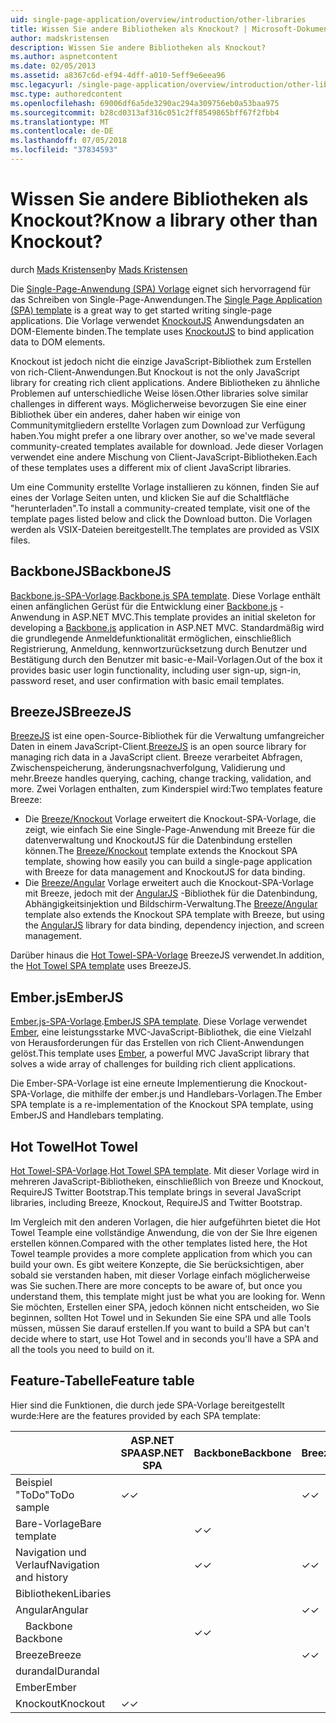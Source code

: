 ```yaml
---
uid: single-page-application/overview/introduction/other-libraries
title: Wissen Sie andere Bibliotheken als Knockout? | Microsoft-Dokumentation
author: madskristensen
description: Wissen Sie andere Bibliotheken als Knockout?
ms.author: aspnetcontent
ms.date: 02/05/2013
ms.assetid: a8367c6d-ef94-4dff-a010-5eff9e6eea96
msc.legacyurl: /single-page-application/overview/introduction/other-libraries
msc.type: authoredcontent
ms.openlocfilehash: 69006df6a5de3290ac294a309756eb0a53baa975
ms.sourcegitcommit: b28cd0313af316c051c2ff8549865bff67f2fbb4
ms.translationtype: MT
ms.contentlocale: de-DE
ms.lasthandoff: 07/05/2018
ms.locfileid: "37834593"
---
```

<a name="know-a-library-other-than-knockout"></a><span data-ttu-id="6c519-104">Wissen Sie andere Bibliotheken als Knockout?</span><span class="sxs-lookup"><span data-stu-id="6c519-104">Know a library other than Knockout?</span></span>
====================
<span data-ttu-id="6c519-105">durch [Mads Kristensen](https://github.com/madskristensen)</span><span class="sxs-lookup"><span data-stu-id="6c519-105">by [Mads Kristensen](https://github.com/madskristensen)</span></span>

<span data-ttu-id="6c519-106">Die [Single-Page-Anwendung (SPA) Vorlage](knockoutjs-template.md) eignet sich hervorragend für das Schreiben von Single-Page-Anwendungen.</span><span class="sxs-lookup"><span data-stu-id="6c519-106">The [Single Page Application (SPA) template](knockoutjs-template.md) is a great way to get started writing single-page applications.</span></span> <span data-ttu-id="6c519-107">Die Vorlage verwendet [KnockoutJS](http://knockoutjs.com/) Anwendungsdaten an DOM-Elemente binden.</span><span class="sxs-lookup"><span data-stu-id="6c519-107">The template uses [KnockoutJS](http://knockoutjs.com/) to bind application data to DOM elements.</span></span>

<span data-ttu-id="6c519-108">Knockout ist jedoch nicht die einzige JavaScript-Bibliothek zum Erstellen von rich-Client-Anwendungen.</span><span class="sxs-lookup"><span data-stu-id="6c519-108">But Knockout is not the only JavaScript library for creating rich client applications.</span></span> <span data-ttu-id="6c519-109">Andere Bibliotheken zu ähnliche Problemen auf unterschiedliche Weise lösen.</span><span class="sxs-lookup"><span data-stu-id="6c519-109">Other libraries solve similar challenges in different ways.</span></span> <span data-ttu-id="6c519-110">Möglicherweise bevorzugen Sie eine einer Bibliothek über ein anderes, daher haben wir einige von Communitymitgliedern erstellte Vorlagen zum Download zur Verfügung haben.</span><span class="sxs-lookup"><span data-stu-id="6c519-110">You might prefer a one library over another, so we've made several community-created templates available for download.</span></span> <span data-ttu-id="6c519-111">Jede dieser Vorlagen verwendet eine andere Mischung von Client-JavaScript-Bibliotheken.</span><span class="sxs-lookup"><span data-stu-id="6c519-111">Each of these templates uses a different mix of client JavaScript libraries.</span></span>

<span data-ttu-id="6c519-112">Um eine Community erstellte Vorlage installieren zu können, finden Sie auf eines der Vorlage Seiten unten, und klicken Sie auf die Schaltfläche "herunterladen".</span><span class="sxs-lookup"><span data-stu-id="6c519-112">To install a community-created template, visit one of the template pages listed below and click the Download button.</span></span> <span data-ttu-id="6c519-113">Die Vorlagen werden als VSIX-Dateien bereitgestellt.</span><span class="sxs-lookup"><span data-stu-id="6c519-113">The templates are provided as VSIX files.</span></span>

## <a name="backbonejs"></a><span data-ttu-id="6c519-114">BackboneJS</span><span class="sxs-lookup"><span data-stu-id="6c519-114">BackboneJS</span></span>

<span data-ttu-id="6c519-115">[Backbone.js-SPA-Vorlage](../templates/backbonejs-template.md).</span><span class="sxs-lookup"><span data-stu-id="6c519-115">[Backbone.js SPA template](../templates/backbonejs-template.md).</span></span> <span data-ttu-id="6c519-116">Diese Vorlage enthält einen anfänglichen Gerüst für die Entwicklung einer [Backbone.js](http://backbonejs.org/) -Anwendung in ASP.NET MVC.</span><span class="sxs-lookup"><span data-stu-id="6c519-116">This template provides an initial skeleton for developing a [Backbone.js](http://backbonejs.org/) application in ASP.NET MVC.</span></span> <span data-ttu-id="6c519-117">Standardmäßig wird die grundlegende Anmeldefunktionalität ermöglichen, einschließlich Registrierung, Anmeldung, kennwortzurücksetzung durch Benutzer und Bestätigung durch den Benutzer mit basic-e-Mail-Vorlagen.</span><span class="sxs-lookup"><span data-stu-id="6c519-117">Out of the box it provides basic user login functionality, including user sign-up, sign-in, password reset, and user confirmation with basic email templates.</span></span>

## <a name="breezejs"></a><span data-ttu-id="6c519-118">BreezeJS</span><span class="sxs-lookup"><span data-stu-id="6c519-118">BreezeJS</span></span>

<span data-ttu-id="6c519-119">[BreezeJS](http://www.breezejs.com/?utm_source=ms-spa) ist eine open-Source-Bibliothek für die Verwaltung umfangreicher Daten in einem JavaScript-Client.</span><span class="sxs-lookup"><span data-stu-id="6c519-119">[BreezeJS](http://www.breezejs.com/?utm_source=ms-spa) is an open source library for managing rich data in a JavaScript client.</span></span> <span data-ttu-id="6c519-120">Breeze verarbeitet Abfragen, Zwischenspeicherung, änderungsnachverfolgung, Validierung und mehr.</span><span class="sxs-lookup"><span data-stu-id="6c519-120">Breeze handles querying, caching, change tracking, validation, and more.</span></span> <span data-ttu-id="6c519-121">Zwei Vorlagen enthalten, zum Kinderspiel wird:</span><span class="sxs-lookup"><span data-stu-id="6c519-121">Two templates feature Breeze:</span></span>

- <span data-ttu-id="6c519-122">Die [Breeze/Knockout](../templates/breezeknockout-template.md) Vorlage erweitert die Knockout-SPA-Vorlage, die zeigt, wie einfach Sie eine Single-Page-Anwendung mit Breeze für die datenverwaltung und KnockoutJS für die Datenbindung erstellen können.</span><span class="sxs-lookup"><span data-stu-id="6c519-122">The [Breeze/Knockout](../templates/breezeknockout-template.md) template extends the Knockout SPA template, showing how easily you can build a single-page application with Breeze for data management and KnockoutJS for data binding.</span></span>
- <span data-ttu-id="6c519-123">Die [Breeze/Angular](../templates/breezeangular-template.md) Vorlage erweitert auch die Knockout-SPA-Vorlage mit Breeze, jedoch mit der [AngularJS](http://angularjs.org) -Bibliothek für die Datenbindung, Abhängigkeitsinjektion und Bildschirm-Verwaltung.</span><span class="sxs-lookup"><span data-stu-id="6c519-123">The [Breeze/Angular](../templates/breezeangular-template.md) template also extends the Knockout SPA template with Breeze, but using the [AngularJS](http://angularjs.org) library for data binding, dependency injection, and screen management.</span></span>

<span data-ttu-id="6c519-124">Darüber hinaus die [Hot Towel-SPA-Vorlage](../templates/hottowel-template.md) BreezeJS verwendet.</span><span class="sxs-lookup"><span data-stu-id="6c519-124">In addition, the [Hot Towel SPA template](../templates/hottowel-template.md) uses BreezeJS.</span></span>

## <a name="emberjs"></a><span data-ttu-id="6c519-125">Ember.js</span><span class="sxs-lookup"><span data-stu-id="6c519-125">EmberJS</span></span>

<span data-ttu-id="6c519-126">[Ember.js-SPA-Vorlage](../templates/emberjs-template.md).</span><span class="sxs-lookup"><span data-stu-id="6c519-126">[EmberJS SPA template](../templates/emberjs-template.md).</span></span> <span data-ttu-id="6c519-127">Diese Vorlage verwendet [Ember](http://emberjs.com/), eine leistungsstarke MVC-JavaScript-Bibliothek, die eine Vielzahl von Herausforderungen für das Erstellen von rich Client-Anwendungen gelöst.</span><span class="sxs-lookup"><span data-stu-id="6c519-127">This template uses [Ember](http://emberjs.com/), a powerful MVC JavaScript library that solves a wide array of challenges for building rich client applications.</span></span>

<span data-ttu-id="6c519-128">Die Ember-SPA-Vorlage ist eine erneute Implementierung die Knockout-SPA-Vorlage, die mithilfe der ember.js und Handlebars-Vorlagen.</span><span class="sxs-lookup"><span data-stu-id="6c519-128">The Ember SPA template is a re-implementation of the Knockout SPA template, using EmberJS and Handlebars templating.</span></span>

## <a name="hot-towel"></a><span data-ttu-id="6c519-129">Hot Towel</span><span class="sxs-lookup"><span data-stu-id="6c519-129">Hot Towel</span></span>

<span data-ttu-id="6c519-130">[Hot Towel-SPA-Vorlage](../templates/hottowel-template.md).</span><span class="sxs-lookup"><span data-stu-id="6c519-130">[Hot Towel SPA template](../templates/hottowel-template.md).</span></span> <span data-ttu-id="6c519-131">Mit dieser Vorlage wird in mehreren JavaScript-Bibliotheken, einschließlich von Breeze und Knockout, RequireJS Twitter Bootstrap.</span><span class="sxs-lookup"><span data-stu-id="6c519-131">This template brings in several JavaScript libraries, including Breeze, Knockout, RequireJS and Twitter Bootstrap.</span></span>

<span data-ttu-id="6c519-132">Im Vergleich mit den anderen Vorlagen, die hier aufgeführten bietet die Hot Towel Teample eine vollständige Anwendung, die von der Sie Ihre eigenen erstellen können.</span><span class="sxs-lookup"><span data-stu-id="6c519-132">Compared with the other templates listed here, the Hot Towel teample provides a more complete application from which you can build your own.</span></span> <span data-ttu-id="6c519-133">Es gibt weitere Konzepte, die Sie berücksichtigen, aber sobald sie verstanden haben, mit dieser Vorlage einfach möglicherweise was Sie suchen.</span><span class="sxs-lookup"><span data-stu-id="6c519-133">There are more concepts to be aware of, but once you understand them, this template might just be what you are looking for.</span></span> <span data-ttu-id="6c519-134">Wenn Sie möchten, Erstellen einer SPA, jedoch können nicht entscheiden, wo Sie beginnen, sollten Hot Towel und in Sekunden Sie eine SPA und alle Tools müssen, müssen Sie darauf erstellen.</span><span class="sxs-lookup"><span data-stu-id="6c519-134">If you want to build a SPA but can't decide where to start, use Hot Towel and in seconds you'll have a SPA and all the tools you need to build on it.</span></span>

## <a name="feature-table"></a><span data-ttu-id="6c519-135">Feature-Tabelle</span><span class="sxs-lookup"><span data-stu-id="6c519-135">Feature table</span></span>

<span data-ttu-id="6c519-136">Hier sind die Funktionen, die durch jede SPA-Vorlage bereitgestellt wurde:</span><span class="sxs-lookup"><span data-stu-id="6c519-136">Here are the features provided by each SPA template:</span></span>


|                        | <span data-ttu-id="6c519-137">ASP.NET SPA</span><span class="sxs-lookup"><span data-stu-id="6c519-137">ASP.NET SPA</span></span> | <span data-ttu-id="6c519-138">Backbone</span><span class="sxs-lookup"><span data-stu-id="6c519-138">Backbone</span></span> | <span data-ttu-id="6c519-139">Breeze/Angular</span><span class="sxs-lookup"><span data-stu-id="6c519-139">Breeze/Angular</span></span> | <span data-ttu-id="6c519-140">Breeze/KO</span><span class="sxs-lookup"><span data-stu-id="6c519-140">Breeze/KO</span></span> |  <span data-ttu-id="6c519-141">Ember</span><span class="sxs-lookup"><span data-stu-id="6c519-141">Ember</span></span>   | <span data-ttu-id="6c519-142">Hot Towel</span><span class="sxs-lookup"><span data-stu-id="6c519-142">Hot Towel</span></span> |
|------------------------|-------------|----------|----------------|-----------|----------|-----------|
|      <span data-ttu-id="6c519-143">Beispiel "ToDo"</span><span class="sxs-lookup"><span data-stu-id="6c519-143">ToDo sample</span></span>       |  <span data-ttu-id="6c519-144">&#10003;</span><span class="sxs-lookup"><span data-stu-id="6c519-144">&#10003;</span></span>   |          |    <span data-ttu-id="6c519-145">&#10003;</span><span class="sxs-lookup"><span data-stu-id="6c519-145">&#10003;</span></span>    | <span data-ttu-id="6c519-146">&#10003;</span><span class="sxs-lookup"><span data-stu-id="6c519-146">&#10003;</span></span>  | <span data-ttu-id="6c519-147">&#10003;</span><span class="sxs-lookup"><span data-stu-id="6c519-147">&#10003;</span></span> |           |
|     <span data-ttu-id="6c519-148">Bare-Vorlage</span><span class="sxs-lookup"><span data-stu-id="6c519-148">Bare template</span></span>      |             | <span data-ttu-id="6c519-149">&#10003;</span><span class="sxs-lookup"><span data-stu-id="6c519-149">&#10003;</span></span> |                |           |          | <span data-ttu-id="6c519-150">&#10003;</span><span class="sxs-lookup"><span data-stu-id="6c519-150">&#10003;</span></span>  |
| <span data-ttu-id="6c519-151">Navigation und Verlauf</span><span class="sxs-lookup"><span data-stu-id="6c519-151">Navigation and history</span></span> |             | <span data-ttu-id="6c519-152">&#10003;</span><span class="sxs-lookup"><span data-stu-id="6c519-152">&#10003;</span></span> |    <span data-ttu-id="6c519-153">&#10003;</span><span class="sxs-lookup"><span data-stu-id="6c519-153">&#10003;</span></span>    |           | <span data-ttu-id="6c519-154">&#10003;</span><span class="sxs-lookup"><span data-stu-id="6c519-154">&#10003;</span></span> | <span data-ttu-id="6c519-155">&#10003;</span><span class="sxs-lookup"><span data-stu-id="6c519-155">&#10003;</span></span>  |
|        <span data-ttu-id="6c519-156">Bibliotheken</span><span class="sxs-lookup"><span data-stu-id="6c519-156">Libaries</span></span>        |             |          |                |           |          |           |
|        <span data-ttu-id="6c519-157">Angular</span><span class="sxs-lookup"><span data-stu-id="6c519-157">Angular</span></span>         |             |          |    <span data-ttu-id="6c519-158">&#10003;</span><span class="sxs-lookup"><span data-stu-id="6c519-158">&#10003;</span></span>    |           |          |           |
|    <span data-ttu-id="6c519-159">&#8195;Backbone</span><span class="sxs-lookup"><span data-stu-id="6c519-159">&#8195;Backbone</span></span>     |             | <span data-ttu-id="6c519-160">&#10003;</span><span class="sxs-lookup"><span data-stu-id="6c519-160">&#10003;</span></span> |                |           |          |           |
|         <span data-ttu-id="6c519-161">Breeze</span><span class="sxs-lookup"><span data-stu-id="6c519-161">Breeze</span></span>         |             |          |    <span data-ttu-id="6c519-162">&#10003;</span><span class="sxs-lookup"><span data-stu-id="6c519-162">&#10003;</span></span>    | <span data-ttu-id="6c519-163">&#10003;</span><span class="sxs-lookup"><span data-stu-id="6c519-163">&#10003;</span></span>  |          | <span data-ttu-id="6c519-164">&#10003;</span><span class="sxs-lookup"><span data-stu-id="6c519-164">&#10003;</span></span>  |
|        <span data-ttu-id="6c519-165">durandal</span><span class="sxs-lookup"><span data-stu-id="6c519-165">Durandal</span></span>        |             |          |                |           |          | <span data-ttu-id="6c519-166">&#10003;</span><span class="sxs-lookup"><span data-stu-id="6c519-166">&#10003;</span></span>  |
|         <span data-ttu-id="6c519-167">Ember</span><span class="sxs-lookup"><span data-stu-id="6c519-167">Ember</span></span>          |             |          |                |           | <span data-ttu-id="6c519-168">&#10003;</span><span class="sxs-lookup"><span data-stu-id="6c519-168">&#10003;</span></span> |           |
|        <span data-ttu-id="6c519-169">Knockout</span><span class="sxs-lookup"><span data-stu-id="6c519-169">Knockout</span></span>        |  <span data-ttu-id="6c519-170">&#10003;</span><span class="sxs-lookup"><span data-stu-id="6c519-170">&#10003;</span></span>   |          |                | <span data-ttu-id="6c519-171">&#10003;</span><span class="sxs-lookup"><span data-stu-id="6c519-171">&#10003;</span></span>  |          | <span data-ttu-id="6c519-172">&#10003;</span><span class="sxs-lookup"><span data-stu-id="6c519-172">&#10003;</span></span>  |

